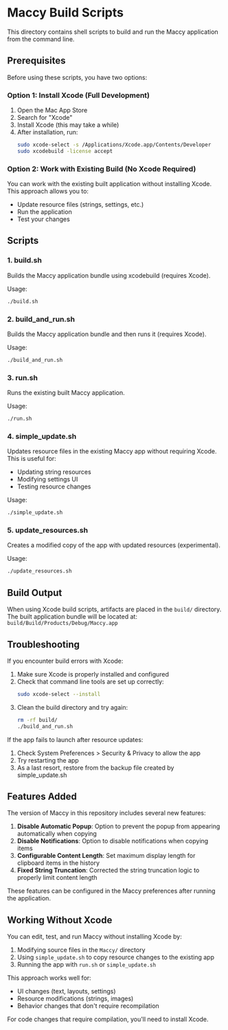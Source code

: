 # Maccy Build Scripts

This directory contains shell scripts to build and run the Maccy application from the command line.

## Prerequisites

Before using these scripts, you have two options:

### Option 1: Install Xcode (Full Development)
1. Open the Mac App Store
2. Search for "Xcode"
3. Install Xcode (this may take a while)
4. After installation, run:
   ```bash
   sudo xcode-select -s /Applications/Xcode.app/Contents/Developer
   sudo xcodebuild -license accept
   ```

### Option 2: Work with Existing Build (No Xcode Required)
You can work with the existing built application without installing Xcode. This approach allows you to:
- Update resource files (strings, settings, etc.)
- Run the application
- Test your changes

## Scripts

### 1. build.sh
Builds the Maccy application bundle using xcodebuild (requires Xcode).

Usage:
```bash
./build.sh
```

### 2. build_and_run.sh
Builds the Maccy application bundle and then runs it (requires Xcode).

Usage:
```bash
./build_and_run.sh
```

### 3. run.sh
Runs the existing built Maccy application.

Usage:
```bash
./run.sh
```

### 4. simple_update.sh
Updates resource files in the existing Maccy app without requiring Xcode. This is useful for:
- Updating string resources
- Modifying settings UI
- Testing resource changes

Usage:
```bash
./simple_update.sh
```

### 5. update_resources.sh
Creates a modified copy of the app with updated resources (experimental).

Usage:
```bash
./update_resources.sh
```

## Build Output

When using Xcode build scripts, artifacts are placed in the `build/` directory. The built application bundle will be located at:
`build/Build/Products/Debug/Maccy.app`

## Troubleshooting

If you encounter build errors with Xcode:

1. Make sure Xcode is properly installed and configured
2. Check that command line tools are set up correctly:
   ```bash
   sudo xcode-select --install
   ```
3. Clean the build directory and try again:
   ```bash
   rm -rf build/
   ./build_and_run.sh
   ```

If the app fails to launch after resource updates:
1. Check System Preferences > Security & Privacy to allow the app
2. Try restarting the app
3. As a last resort, restore from the backup file created by simple_update.sh

## Features Added

The version of Maccy in this repository includes several new features:

1. **Disable Automatic Popup**: Option to prevent the popup from appearing automatically when copying
2. **Disable Notifications**: Option to disable notifications when copying items
3. **Configurable Content Length**: Set maximum display length for clipboard items in the history
4. **Fixed String Truncation**: Corrected the string truncation logic to properly limit content length

These features can be configured in the Maccy preferences after running the application.

## Working Without Xcode

You can edit, test, and run Maccy without installing Xcode by:

1. Modifying source files in the `Maccy/` directory
2. Using `simple_update.sh` to copy resource changes to the existing app
3. Running the app with `run.sh` or `simple_update.sh`

This approach works well for:
- UI changes (text, layouts, settings)
- Resource modifications (strings, images)
- Behavior changes that don't require recompilation

For code changes that require compilation, you'll need to install Xcode.